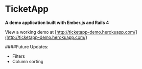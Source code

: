 # TicketApp
__A demo application built with Ember.js and Rails 4__

View a working demo at
[http://ticketapp-demo.herokuapp.com/](http://ticketapp-demo.herokuapp.com/)

####Future Updates:
* Filters
* Column sorting
